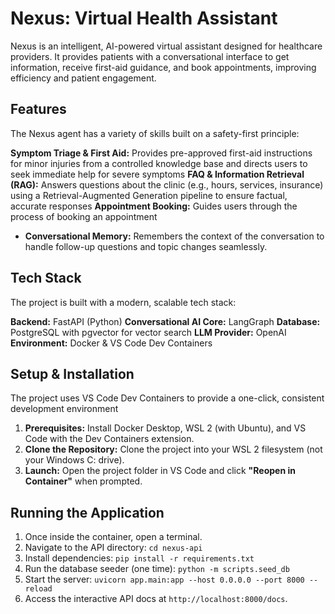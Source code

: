 # Nexus: Virtual Health Assistant

Nexus is an intelligent, AI-powered virtual assistant designed for healthcare providers. It provides patients with a conversational interface to get information, receive first-aid guidance, and book appointments, improving efficiency and patient engagement.

## Features

The Nexus agent has a variety of skills built on a safety-first principle:

**Symptom Triage & First Aid:** Provides pre-approved first-aid instructions for minor injuries from a controlled knowledge base and directs users to seek immediate help for severe symptoms
**FAQ & Information Retrieval (RAG):** Answers questions about the clinic (e.g., hours, services, insurance) using a Retrieval-Augmented Generation pipeline to ensure factual, accurate responses
**Appointment Booking:** Guides users through the process of booking an appointment
* **Conversational Memory:** Remembers the context of the conversation to handle follow-up questions and topic changes seamlessly.

## Tech Stack

The project is built with a modern, scalable tech stack:

**Backend:** FastAPI (Python)
**Conversational AI Core:** LangGraph
**Database:** PostgreSQL with pgvector for vector search
**LLM Provider:** OpenAI
**Environment:** Docker & VS Code Dev Containers

## Setup & Installation

The project uses VS Code Dev Containers to provide a one-click, consistent development environment

1.  **Prerequisites:** Install Docker Desktop, WSL 2 (with Ubuntu), and VS Code with the Dev Containers extension.
2.  **Clone the Repository:** Clone the project into your WSL 2 filesystem (not your Windows C: drive).
3.  **Launch:** Open the project folder in VS Code and click **"Reopen in Container"** when prompted.

## Running the Application

1.  Once inside the container, open a terminal.
2.  Navigate to the API directory: `cd nexus-api`
3.  Install dependencies: `pip install -r requirements.txt`
4.  Run the database seeder (one time): `python -m scripts.seed_db`
5.  Start the server: `uvicorn app.main:app --host 0.0.0.0 --port 8000 --reload`
6.  Access the interactive API docs at `http://localhost:8000/docs`.